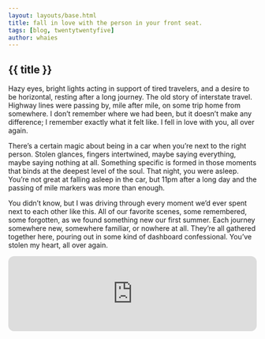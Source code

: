 ```yaml
---
layout: layouts/base.html
title: fall in love with the person in your front seat.
tags: [blog, twentytwentyfive]
author: whaies
---
```


## {{ title }}

Hazy eyes, bright lights acting in support of tired travelers, and a desire to be horizontal, resting after a long journey. The old story of interstate travel. Highway lines were passing by, mile after mile, on some trip home from somewhere. I don’t remember where we had been, but it doesn’t make any difference; I remember exactly what it felt like. I fell in love with you, all over again.

There’s a certain magic about being in a car when you’re next to the right person. Stolen glances, fingers intertwined, maybe saying everything, maybe saying nothing at all. Something specific is formed in those moments that binds at the deepest level of the soul. That night, you were asleep. You’re not great at falling asleep in the car, but 11pm after a long day and the passing of mile markers was more than enough.

You didn’t know, but I was driving through every moment we’d ever spent next to each other like this. All of our favorite scenes, some remembered, some forgotten, as we found something new our first summer. Each journey somewhere new, somewhere familiar, or nowhere at all. They’re all gathered together here, pouring out in some kind of dashboard confessional. You’ve stolen my heart, all over again.

<iframe style="border-radius:12px" src="https://open.spotify.com/embed/track/1fZhHANKVFNZ9W8iSh76gF?utm_source=generator&theme=0" width="100%" height="152" frameBorder="0" allowfullscreen="" allow="autoplay; clipboard-write; encrypted-media; fullscreen; picture-in-picture" loading="lazy"></iframe>